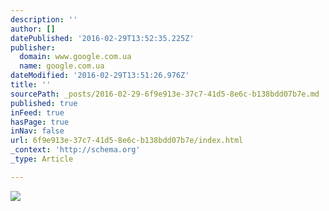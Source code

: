 ```yaml
---
description: ''
author: []
datePublished: '2016-02-29T13:52:35.225Z'
publisher:
  domain: www.google.com.ua
  name: google.com.ua
dateModified: '2016-02-29T13:51:26.976Z'
title: ''
sourcePath: _posts/2016-02-29-6f9e913e-37c7-41d5-8e6c-b138bdd07b7e.md
published: true
inFeed: true
hasPage: true
inNav: false
url: 6f9e913e-37c7-41d5-8e6c-b138bdd07b7e/index.html
_context: 'http://schema.org'
_type: Article

---
```

![](http://hollywoodneuz.us/wp-content/uploads/2013/11/Tommy-Lee-Jones-4.jpg)